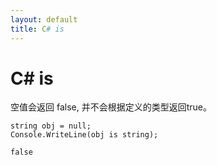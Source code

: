 ```yaml
---
layout: default
title: C# is
---
```


# C# is

空值会返回 false, 并不会根据定义的类型返回true。

```CSharp
string obj = null;
Console.WriteLine(obj is string);
```

``` CSharp
false
```
